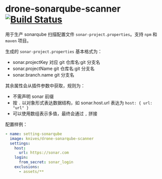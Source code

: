 # drone-sonarqube-scanner [![Build Status](https://travis-ci.org/zongwei007/drone-sonarqube-scanner.svg?branch=master)](https://travis-ci.org/zongwei007/drone-sonarqube-scanner)

用于生产 sonarqube 扫描配置文件 `sonar-project.properties`。支持 `npm` 和 `maven` 项目。

生成的 `sonar-project.properties` 基本格式为：

* sonar.projectKey 对应 git 仓库名:git 分支名
* sonar.projectName git 仓库名:git 分支名
* sonar.branch.name git 分支名

其余属性会从插件参数中获取，规则为：

* 不需声明 sonar 前缀
* 按 `.` 以对象形式表达数据结构，如 sonar.host.url 表达为 `host: { url: "url" }`
* 可以使用数组表示多值，最终会通过 `,` 拼接

配置样例：

```yml
- name: setting-sonarqube
  image: knives/drone-sonarqube-scanner
  settings:
    host:
      url: https://sonar.com
    login:
      from_secret: sonar_login
    exclusions:
      - assets/**
```
